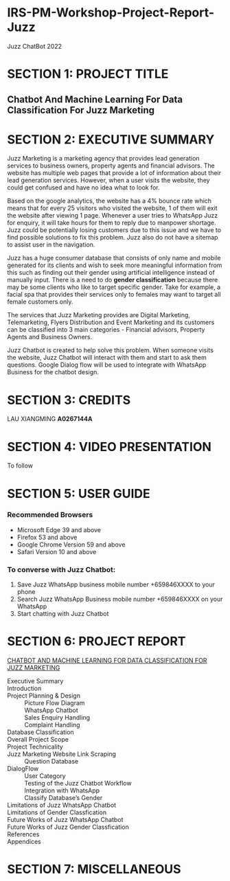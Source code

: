 # IRS-PM-Workshop-Project-Report-Juzz
Juzz ChatBot 2022

# SECTION 1: PROJECT TITLE
## Chatbot And Machine Learning For Data Classification For Juzz Marketing

# SECTION 2: EXECUTIVE SUMMARY
Juzz Marketing is a marketing agency that provides lead generation services to business owners, property agents and financial advisors. The website has multiple web pages that provide a lot of information about their lead generation services. However, when a user visits the website, they could get confused and have no idea what to look for.

Based on the google analytics, the website has a 4% bounce rate which means that for every 25 visitors who visited the website, 1 of them will exit the website after viewing 1 page. Whenever a user tries to WhatsApp Juzz for enquiry, it will take hours for them to reply due to manpower shortage. Juzz could be potentially losing customers due to this issue and we have to find possible solutions to fix this problem. Juzz also do not have a sitemap to assist user in the navigation.

Juzz has a huge consumer database that consists of only name and mobile generated for its clients and wish to seek more meaningful information from this such as finding out their gender using artificial intelligence instead of manually input. There is a need to do **gender classification** because there may be some clients who like to target specific gender. Take for example, a facial spa that provides their services only to females may want to target all female customers only.

The services that Juzz Marketing provides are Digital Marketing, Telemarketing, Flyers Distribution and Event Marketing and its customers can be classified into 3 main categories - Financial advisors, Property Agents and Business Owners.

Juzz Chatbot is created to help solve this problem. When someone visits the website, Juzz Chatbot will interact with them and start to ask them questions. Google Dialog flow will be used to integrate with WhatsApp Business for the chatbot design.

# SECTION 3: CREDITS
LAU XIANGMING **A0267144A**

# SECTION 4: VIDEO PRESENTATION
To follow

# SECTION 5: USER GUIDE
### Recommended Browsers
- Microsoft Edge 39 and above
- Firefox 53 and above
- Google Chrome Version 59 and above
- Safari Version 10 and above

### To converse with Juzz Chatbot:
1. Save Juzz WhatsApp business mobile number +659846XXXX to your phone
1. Search Juzz WhatsApp Business mobile number +659846XXXX on your WhatsApp
2. Start chatting with Juzz Chatbot

# SECTION 6: PROJECT REPORT
[CHATBOT AND MACHINE LEARNING FOR DATA CLASSIFICATION FOR JUZZ MARKETING](https://github.com/alanz168zz/IRS-PM-Workshop-Project-Report-Juzz/blob/main/ProjectReport/Juzz%20Chatbot%20Report.pdf) 
<dl>
<dt>Executive Summary</dt>
<dt>Introduction</dt>
<dt>Project Planning & Design</dt>
	 <dd>Picture Flow Diagram</dd>
	 <dd>WhatsApp Chatbot</dd>
	 <dd>Sales Enquiry Handling</dd>
	 <dd>Complaint Handling</dd>
<dt>Database Classification</dt>
<dt>Overall Project Scope</dt>
<dt>Project Technicality</dt>
<dt>Juzz Marketing Website Link Scraping</dt>
	 <dd>Question Database</dd>
<dt>DialogFlow</dt>
	 <dd>User Category</dd>
	 <dd>Testing of the Juzz Chatbot Workflow</dd>
	 <dd>Integration with WhatsApp</dd>
	 <dd>Classify Database’s Gender</dd>
<dt>Limitations of Juzz WhatsApp Chatbot</dt>
<dt>Limitations of Gender Classfication</dt>
<dt>Future Works of Juzz WhatsApp Chatbot</dt>
<dt>Future Works of Juzz Gender Classfication</dt>
<dt>References</dt>
<dt>Appendices</dt>
</dl>

# SECTION 7: MISCELLANEOUS
